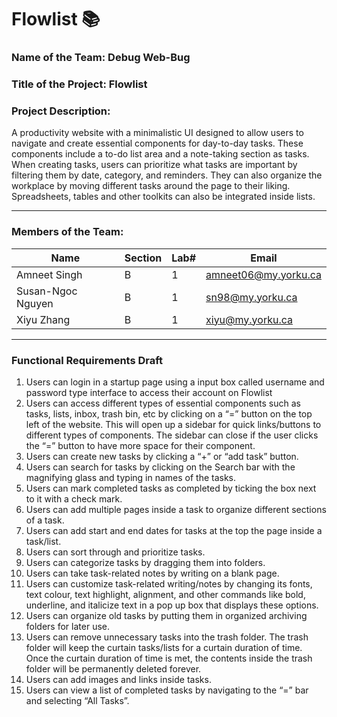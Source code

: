 # Flowlist 📚

### Name of the Team: Debug Web-Bug 

### Title of the Project: Flowlist

### Project Description:

A productivity website with a minimalistic UI designed to allow users to navigate and create essential components for day-to-day tasks. These components include a to-do list area and a note-taking section as tasks.
When creating tasks, users can prioritize what tasks are important by filtering them by date, category, and reminders. They can also organize the workplace by moving different tasks around the page to their liking. Spreadsheets, tables and other toolkits can also be integrated inside lists.

---

### Members of the Team:

| Name | Section | Lab# | Email |
| ---- | ---- | ---- | ---- | 
| Amneet Singh | B | 1 | amneet06@my.yorku.ca |
| Susan-Ngoc Nguyen | B | 1 | sn98@my.yorku.ca |
| Xiyu Zhang | B | 1 | xiyu@my.yorku.ca |

---

### Functional Requirements Draft

1. Users can login in a startup page using a input box called username and password type interface to access their account on Flowlist
2. Users can access different types of essential  components such as tasks, lists, inbox, trash bin, etc by clicking on a “=” button on the top left of the website. This will open up a sidebar for quick links/buttons to different types of components. The sidebar can close if the user clicks the “=” button to have more space for their component.
3. Users can create new tasks by clicking a “+” or “add task” button.
4. Users can search for tasks by clicking on the Search bar with the magnifying glass and typing in names of the tasks.
5. Users can mark completed tasks as completed by ticking the box next to it with a check mark.
6. Users can add multiple pages inside a task to organize different sections of a task.
7. Users can add start and end dates for tasks at the top the page inside a task/list.
8. Users can sort through and prioritize tasks.
9. Users can categorize tasks by dragging them into folders.
10. Users can take task-related notes by writing on a blank page. 
11. Users can customize task-related writing/notes by changing its fonts, text colour, text highlight, alignment, and other commands like bold, underline, and italicize text in a pop up box that displays these options.
12. Users can organize old tasks by putting them in organized archiving folders for later use. 
13. Users can remove unnecessary tasks into the trash folder. The trash folder will keep the curtain tasks/lists for a curtain duration of time. Once the curtain duration of time is met, the contents inside the trash folder will be permanently deleted forever.
14. Users can add images and links inside tasks. 
15. Users can view a list of completed tasks by navigating to the “=” bar and selecting “All Tasks”.

<!--For more information, you can check out our Google Docs [HERE](https://docs.google.com/document/d/1rmXR6-ixbtCNF4HPbZWV0VuwITY2e_miXYyQVbG6H3c/edit?usp=sharing) (You need to be signed in your yorku email)-->



